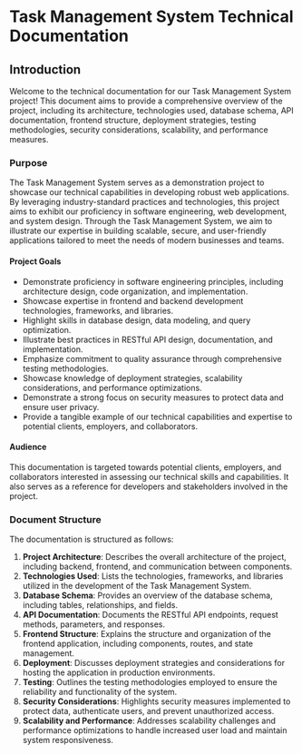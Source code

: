 # Task Management System Technical Documentation

## Introduction

Welcome to the technical documentation for our Task Management System project! This document aims to provide a comprehensive overview of the project, including its architecture, technologies used, database schema, API documentation, frontend structure, deployment strategies, testing methodologies, security considerations, scalability, and performance measures.

### Purpose

The Task Management System serves as a demonstration project to showcase our technical capabilities in developing robust web applications. By leveraging industry-standard practices and technologies, this project aims to exhibit our proficiency in software engineering, web development, and system design. Through the Task Management System, we aim to illustrate our expertise in building scalable, secure, and user-friendly applications tailored to meet the needs of modern businesses and teams.

#### Project Goals

- Demonstrate proficiency in software engineering principles, including architecture design, code organization, and implementation.
- Showcase expertise in frontend and backend development technologies, frameworks, and libraries.
- Highlight skills in database design, data modeling, and query optimization.
- Illustrate best practices in RESTful API design, documentation, and implementation.
- Emphasize commitment to quality assurance through comprehensive testing methodologies.
- Showcase knowledge of deployment strategies, scalability considerations, and performance optimizations.
- Demonstrate a strong focus on security measures to protect data and ensure user privacy.
- Provide a tangible example of our technical capabilities and expertise to potential clients, employers, and collaborators.

#### Audience

This documentation is targeted towards potential clients, employers, and collaborators interested in assessing our technical skills and capabilities. It also serves as a reference for developers and stakeholders involved in the project.

### Document Structure

The documentation is structured as follows:

1. **Project Architecture**: Describes the overall architecture of the project, including backend, frontend, and communication between components.
2. **Technologies Used**: Lists the technologies, frameworks, and libraries utilized in the development of the Task Management System.
3. **Database Schema**: Provides an overview of the database schema, including tables, relationships, and fields.
4. **API Documentation**: Documents the RESTful API endpoints, request methods, parameters, and responses.
5. **Frontend Structure**: Explains the structure and organization of the frontend application, including components, routes, and state management.
6. **Deployment**: Discusses deployment strategies and considerations for hosting the application in production environments.
7. **Testing**: Outlines the testing methodologies employed to ensure the reliability and functionality of the system.
8. **Security Considerations**: Highlights security measures implemented to protect data, authenticate users, and prevent unauthorized access.
9. **Scalability and Performance**: Addresses scalability challenges and performance optimizations to handle increased user load and maintain system responsiveness.
